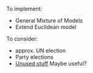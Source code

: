 
To implement:

- General Mixture of Models
- Extend Euclidean model

To consider:
- approx. UN election
- Party elections
- [Unused stuff](https://github.com/szufix/mapel/blob/master/mapel-elections/src/mapel/elections/cultures/unused.py) Maybe useful?
